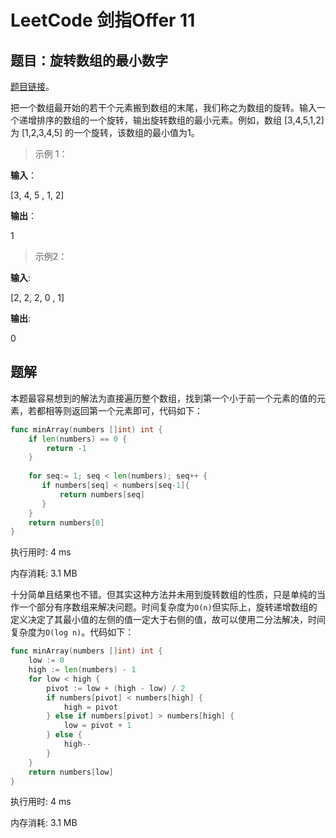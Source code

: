 # LeetCode 剑指Offer 11

<!--more-->
## 题目：旋转数组的最小数字

[题目链接](https://leetcode-cn.com/problems/xuan-zhuan-shu-zu-de-zui-xiao-shu-zi-lcof/)。

把一个数组最开始的若干个元素搬到数组的末尾，我们称之为数组的旋转。输入一个递增排序的数组的一个旋转，输出旋转数组的最小元素。例如，数组 [3,4,5,1,2] 为 [1,2,3,4,5] 的一个旋转，该数组的最小值为1。

> 示例 1：

**输入**：

 [3, 4, 5 , 1, 2]

**输出**：

1

> 示例2：

**输入**:

[2, 2, 2, 0 , 1]

**输出**:

0

## 题解

本题最容易想到的解法为直接遍历整个数组，找到第一个小于前一个元素的值的元素，若都相等则返回第一个元素即可，代码如下：

```go
func minArray(numbers []int) int {
    if len(numbers) == 0 {
        return -1
    }
    
    for seq:= 1; seq < len(numbers); seq++ {
       if numbers[seq] < numbers[seq-1]{
           return numbers[seq]
       }
    }
    return numbers[0]
}
```

执行用时: 4 ms

内存消耗: 3.1 MB

十分简单且结果也不错。但其实这种方法并未用到旋转数组的性质，只是单纯的当作一个部分有序数组来解决问题。时间复杂度为`O(n)`但实际上，旋转递增数组的定义决定了其最小值的左侧的值一定大于右侧的值，故可以使用二分法解决，时间复杂度为`O(log n)`。代码如下：

```go
func minArray(numbers []int) int {
	low := 0
	high := len(numbers) - 1
	for low < high {
		pivot := low + (high - low) / 2
        if numbers[pivot] < numbers[high] {
            high = pivot
        } else if numbers[pivot] > numbers[high] {
            low = pivot + 1
        } else {
            high--
        }
	}
	return numbers[low]
}
```

执行用时: 4 ms

内存消耗: 3.1 MB
